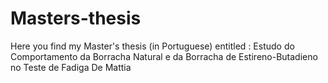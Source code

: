 # Masters-thesis
Here you find my Master's thesis (in Portuguese) entitled : Estudo do Comportamento da Borracha Natural e da Borracha de Estireno-Butadieno no Teste de Fadiga De Mattia
